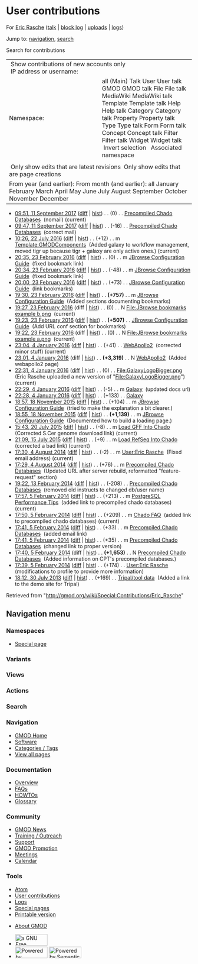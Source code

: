 <div id="mw-page-base" class="noprint">

</div>

<div id="mw-head-base" class="noprint">

</div>

<div id="content" class="mw-body" role="main">

<span id="top"></span>

<div id="mw-js-message" style="display:none;">

</div>



# <span dir="auto">User contributions</span>

<div id="bodyContent">

<div id="contentSub">

For [Eric Rasche](/wiki/User:Eric_Rasche "User:Eric Rasche")
([talk](/wiki/User_talk:Eric_Rasche "User talk:Eric Rasche") \| [block
log](/mediawiki/index.php?title=Special:Log/block&page=User%3AEric+Rasche "Special:Log/block")
\|
[uploads](/wiki/Special:ListFiles/Eric_Rasche "Special:ListFiles/Eric Rasche")
\| [logs](/wiki/Special:Log/Eric_Rasche "Special:Log/Eric Rasche"))

</div>

<div id="jump-to-nav" class="mw-jump">

Jump to: [navigation](#mw-navigation), [search](#p-search)

</div>

<div id="mw-content-text">

Search for contributions

<table class="mw-contributions-table">
<colgroup>
<col style="width: 50%" />
<col style="width: 50%" />
</colgroup>
<tbody>
<tr class="odd">
<td colspan="2"> Show contributions of new accounts only<br />
 IP address or username:</td>
</tr>
<tr class="even">
<td class="mw-label">Namespace:</td>
<td>all (Main) Talk User User talk GMOD GMOD talk File File talk
MediaWiki MediaWiki talk Template Template talk Help Help talk Category
Category talk Property Property talk Type Type talk Form Form talk
Concept Concept talk Filter Filter talk Widget Widget talk  
 Invert selection 
 Associated namespace </td>
</tr>
<tr class="odd">
<td colspan="2"></td>
</tr>
<tr class="even">
<td colspan="2"> Only show edits that are latest revisions
 Only show edits that are page creations</td>
</tr>
<tr class="odd">
<td colspan="2">From year (and earlier): From month (and earlier): all
January February March April May June July August September October
November December</td>
</tr>
</tbody>
</table>

- <a
  href="/mediawiki/index.php?title=Precompiled_Chado_Databases&amp;oldid=27489"
  class="mw-changeslist-date" title="Precompiled Chado Databases">09:51,
  11 September 2017</a>
  ([diff](/mediawiki/index.php?title=Precompiled_Chado_Databases&diff=prev&oldid=27489 "Precompiled Chado Databases")
  \|
  [hist](/mediawiki/index.php?title=Precompiled_Chado_Databases&action=history "Precompiled Chado Databases"))
  <span class="mw-changeslist-separator">. .</span>
  <span class="mw-plusminus-null" dir="ltr"
  title="1,241 bytes after change">(0)</span>‎
  <span class="mw-changeslist-separator">. .</span>
  <a href="/wiki/Precompiled_Chado_Databases"
  class="mw-contributions-title"
  title="Precompiled Chado Databases">Precompiled Chado Databases</a> ‎
  <span class="comment">(nomail)</span>
  <span class="mw-uctop">(current)</span>
- <a
  href="/mediawiki/index.php?title=Precompiled_Chado_Databases&amp;oldid=27488"
  class="mw-changeslist-date" title="Precompiled Chado Databases">09:47,
  11 September 2017</a>
  ([diff](/mediawiki/index.php?title=Precompiled_Chado_Databases&diff=prev&oldid=27488 "Precompiled Chado Databases")
  \|
  [hist](/mediawiki/index.php?title=Precompiled_Chado_Databases&action=history "Precompiled Chado Databases"))
  <span class="mw-changeslist-separator">. .</span>
  <span class="mw-plusminus-neg" dir="ltr"
  title="1,241 bytes after change">(-16)</span>‎
  <span class="mw-changeslist-separator">. .</span>
  <a href="/wiki/Precompiled_Chado_Databases"
  class="mw-contributions-title"
  title="Precompiled Chado Databases">Precompiled Chado Databases</a> ‎
  <span class="comment">(correct mail)</span>
- <a
  href="/mediawiki/index.php?title=Template:GMODComponents&amp;oldid=27249"
  class="mw-changeslist-date" title="Template:GMODComponents">10:26, 22
  July 2016</a>
  ([diff](/mediawiki/index.php?title=Template:GMODComponents&diff=prev&oldid=27249 "Template:GMODComponents")
  \|
  [hist](/mediawiki/index.php?title=Template:GMODComponents&action=history "Template:GMODComponents"))
  <span class="mw-changeslist-separator">. .</span>
  <span class="mw-plusminus-pos" dir="ltr"
  title="1,445 bytes after change">(+12)</span>‎
  <span class="mw-changeslist-separator">. .</span> m
  <a href="/wiki/Template:GMODComponents" class="mw-contributions-title"
  title="Template:GMODComponents">Template:GMODComponents</a> ‎
  <span class="comment">(Added galaxy to workflow management, moved tigr
  up because tigr + galaxy are only active ones.)</span>
  <span class="mw-uctop">(current)</span>
- <a
  href="/mediawiki/index.php?title=JBrowse_Configuration_Guide&amp;oldid=26911"
  class="mw-changeslist-date" title="JBrowse Configuration Guide">20:35,
  23 February 2016</a>
  ([diff](/mediawiki/index.php?title=JBrowse_Configuration_Guide&diff=prev&oldid=26911 "JBrowse Configuration Guide")
  \|
  [hist](/mediawiki/index.php?title=JBrowse_Configuration_Guide&action=history "JBrowse Configuration Guide"))
  <span class="mw-changeslist-separator">. .</span>
  <span class="mw-plusminus-null" dir="ltr"
  title="162,054 bytes after change">(0)</span>‎
  <span class="mw-changeslist-separator">. .</span> m
  <a href="/wiki/JBrowse_Configuration_Guide"
  class="mw-contributions-title"
  title="JBrowse Configuration Guide">JBrowse Configuration Guide</a> ‎
  <span class="comment">(fixed bookmark link)</span>
- <a
  href="/mediawiki/index.php?title=JBrowse_Configuration_Guide&amp;oldid=26910"
  class="mw-changeslist-date" title="JBrowse Configuration Guide">20:34,
  23 February 2016</a>
  ([diff](/mediawiki/index.php?title=JBrowse_Configuration_Guide&diff=prev&oldid=26910 "JBrowse Configuration Guide")
  \|
  [hist](/mediawiki/index.php?title=JBrowse_Configuration_Guide&action=history "JBrowse Configuration Guide"))
  <span class="mw-changeslist-separator">. .</span>
  <span class="mw-plusminus-neg" dir="ltr"
  title="162,054 bytes after change">(-48)</span>‎
  <span class="mw-changeslist-separator">. .</span> m
  <a href="/wiki/JBrowse_Configuration_Guide"
  class="mw-contributions-title"
  title="JBrowse Configuration Guide">JBrowse Configuration Guide</a> ‎
  <span class="comment">(fixed bookmark link)</span>
- <a
  href="/mediawiki/index.php?title=JBrowse_Configuration_Guide&amp;oldid=26909"
  class="mw-changeslist-date" title="JBrowse Configuration Guide">20:00,
  23 February 2016</a>
  ([diff](/mediawiki/index.php?title=JBrowse_Configuration_Guide&diff=prev&oldid=26909 "JBrowse Configuration Guide")
  \|
  [hist](/mediawiki/index.php?title=JBrowse_Configuration_Guide&action=history "JBrowse Configuration Guide"))
  <span class="mw-changeslist-separator">. .</span>
  <span class="mw-plusminus-pos" dir="ltr"
  title="162,102 bytes after change">(+73)</span>‎
  <span class="mw-changeslist-separator">. .</span>
  <a href="/wiki/JBrowse_Configuration_Guide"
  class="mw-contributions-title"
  title="JBrowse Configuration Guide">JBrowse Configuration Guide</a> ‎
  <span class="comment">(link bookmarks)</span>
- <a
  href="/mediawiki/index.php?title=JBrowse_Configuration_Guide&amp;oldid=26908"
  class="mw-changeslist-date" title="JBrowse Configuration Guide">19:30,
  23 February 2016</a>
  ([diff](/mediawiki/index.php?title=JBrowse_Configuration_Guide&diff=prev&oldid=26908 "JBrowse Configuration Guide")
  \|
  [hist](/mediawiki/index.php?title=JBrowse_Configuration_Guide&action=history "JBrowse Configuration Guide"))
  <span class="mw-changeslist-separator">. .</span> **(+757)**‎
  <span class="mw-changeslist-separator">. .</span> m
  <a href="/wiki/JBrowse_Configuration_Guide"
  class="mw-contributions-title"
  title="JBrowse Configuration Guide">JBrowse Configuration Guide</a> ‎
  <span class="comment">(Added sections documenting bookmarks)</span>
- <a
  href="/mediawiki/index.php?title=File:JBrowse_bookmarks_example_b.png&amp;oldid=26907"
  class="mw-changeslist-date"
  title="File:JBrowse bookmarks example b.png">19:27, 23 February 2016</a>
  (diff \|
  [hist](/mediawiki/index.php?title=File:JBrowse_bookmarks_example_b.png&action=history "File:JBrowse bookmarks example b.png"))
  <span class="mw-changeslist-separator">. .</span>
  <span class="mw-plusminus-null" dir="ltr"
  title="0 bytes after change">(0)</span>‎
  <span class="mw-changeslist-separator">. .</span> N
  <a href="/wiki/File:JBrowse_bookmarks_example_b.png"
  class="mw-contributions-title"
  title="File:JBrowse bookmarks example b.png">File:JBrowse bookmarks
  example b.png</a> ‎ <span class="mw-uctop">(current)</span>
- <a
  href="/mediawiki/index.php?title=JBrowse_Configuration_Guide&amp;oldid=26906"
  class="mw-changeslist-date" title="JBrowse Configuration Guide">19:23,
  23 February 2016</a>
  ([diff](/mediawiki/index.php?title=JBrowse_Configuration_Guide&diff=prev&oldid=26906 "JBrowse Configuration Guide")
  \|
  [hist](/mediawiki/index.php?title=JBrowse_Configuration_Guide&action=history "JBrowse Configuration Guide"))
  <span class="mw-changeslist-separator">. .</span> **(+507)**‎
  <span class="mw-changeslist-separator">. .</span>
  <a href="/wiki/JBrowse_Configuration_Guide"
  class="mw-contributions-title"
  title="JBrowse Configuration Guide">JBrowse Configuration Guide</a> ‎
  <span class="comment">(Add URL conf section for bookmarks)</span>
- <a
  href="/mediawiki/index.php?title=File:JBrowse_bookmarks_example_a.png&amp;oldid=26905"
  class="mw-changeslist-date"
  title="File:JBrowse bookmarks example a.png">19:22, 23 February 2016</a>
  (diff \|
  [hist](/mediawiki/index.php?title=File:JBrowse_bookmarks_example_a.png&action=history "File:JBrowse bookmarks example a.png"))
  <span class="mw-changeslist-separator">. .</span>
  <span class="mw-plusminus-null" dir="ltr"
  title="0 bytes after change">(0)</span>‎
  <span class="mw-changeslist-separator">. .</span> N
  <a href="/wiki/File:JBrowse_bookmarks_example_a.png"
  class="mw-contributions-title"
  title="File:JBrowse bookmarks example a.png">File:JBrowse bookmarks
  example a.png</a> ‎ <span class="mw-uctop">(current)</span>
- <a href="/mediawiki/index.php?title=WebApollo2&amp;oldid=26817"
  class="mw-changeslist-date" title="WebApollo2">23:04, 4 January 2016</a>
  ([diff](/mediawiki/index.php?title=WebApollo2&diff=prev&oldid=26817 "WebApollo2")
  \|
  [hist](/mediawiki/index.php?title=WebApollo2&action=history "WebApollo2"))
  <span class="mw-changeslist-separator">. .</span>
  <span class="mw-plusminus-pos" dir="ltr"
  title="3,360 bytes after change">(+41)</span>‎
  <span class="mw-changeslist-separator">. .</span>
  <a href="/wiki/WebApollo2" class="mw-contributions-title"
  title="WebApollo2">WebApollo2</a> ‎ <span class="comment">(corrected
  minor stuff)</span> <span class="mw-uctop">(current)</span>
- <a href="/mediawiki/index.php?title=WebApollo2&amp;oldid=26816"
  class="mw-changeslist-date" title="WebApollo2">23:01, 4 January 2016</a>
  (diff \|
  [hist](/mediawiki/index.php?title=WebApollo2&action=history "WebApollo2"))
  <span class="mw-changeslist-separator">. .</span> **(+3,319)**‎
  <span class="mw-changeslist-separator">. .</span> N
  <a href="/wiki/WebApollo2" class="mw-contributions-title"
  title="WebApollo2">WebApollo2</a> ‎ <span class="comment">(Added
  webapollo2 page)</span>
- <a
  href="/mediawiki/index.php?title=File:GalaxyLogoBigger.png&amp;oldid=26815"
  class="mw-changeslist-date" title="File:GalaxyLogoBigger.png">22:31, 4
  January 2016</a>
  ([diff](/mediawiki/index.php?title=File:GalaxyLogoBigger.png&diff=prev&oldid=26815 "File:GalaxyLogoBigger.png")
  \|
  [hist](/mediawiki/index.php?title=File:GalaxyLogoBigger.png&action=history "File:GalaxyLogoBigger.png"))
  <span class="mw-changeslist-separator">. .</span>
  <span class="mw-plusminus-null" dir="ltr"
  title="97 bytes after change">(0)</span>‎
  <span class="mw-changeslist-separator">. .</span>
  <a href="/wiki/File:GalaxyLogoBigger.png" class="mw-contributions-title"
  title="File:GalaxyLogoBigger.png">File:GalaxyLogoBigger.png</a> ‎
  <span class="comment">(Eric Rasche uploaded a new version of
  "[File:GalaxyLogoBigger.png](/wiki/File:GalaxyLogoBigger.png "File:GalaxyLogoBigger.png")")</span>
  <span class="mw-uctop">(current)</span>
- <a href="/mediawiki/index.php?title=Galaxy&amp;oldid=26814"
  class="mw-changeslist-date" title="Galaxy">22:29, 4 January 2016</a>
  ([diff](/mediawiki/index.php?title=Galaxy&diff=prev&oldid=26814 "Galaxy")
  \| [hist](/mediawiki/index.php?title=Galaxy&action=history "Galaxy"))
  <span class="mw-changeslist-separator">. .</span>
  <span class="mw-plusminus-neg" dir="ltr"
  title="8,931 bytes after change">(-5)</span>‎
  <span class="mw-changeslist-separator">. .</span> m
  <a href="/wiki/Galaxy" class="mw-contributions-title"
  title="Galaxy">Galaxy</a> ‎ <span class="comment">(updated docs
  url)</span>
- <a href="/mediawiki/index.php?title=Galaxy&amp;oldid=26813"
  class="mw-changeslist-date" title="Galaxy">22:28, 4 January 2016</a>
  ([diff](/mediawiki/index.php?title=Galaxy&diff=prev&oldid=26813 "Galaxy")
  \| [hist](/mediawiki/index.php?title=Galaxy&action=history "Galaxy"))
  <span class="mw-changeslist-separator">. .</span>
  <span class="mw-plusminus-pos" dir="ltr"
  title="8,936 bytes after change">(+133)</span>‎
  <span class="mw-changeslist-separator">. .</span>
  <a href="/wiki/Galaxy" class="mw-contributions-title"
  title="Galaxy">Galaxy</a> ‎
- <a
  href="/mediawiki/index.php?title=JBrowse_Configuration_Guide&amp;oldid=26802"
  class="mw-changeslist-date" title="JBrowse Configuration Guide">18:57,
  18 November 2015</a>
  ([diff](/mediawiki/index.php?title=JBrowse_Configuration_Guide&diff=prev&oldid=26802 "JBrowse Configuration Guide")
  \|
  [hist](/mediawiki/index.php?title=JBrowse_Configuration_Guide&action=history "JBrowse Configuration Guide"))
  <span class="mw-changeslist-separator">. .</span>
  <span class="mw-plusminus-pos" dir="ltr"
  title="151,897 bytes after change">(+104)</span>‎
  <span class="mw-changeslist-separator">. .</span> m
  <a href="/wiki/JBrowse_Configuration_Guide"
  class="mw-contributions-title"
  title="JBrowse Configuration Guide">JBrowse Configuration Guide</a> ‎
  <span class="comment">(tried to make the explanation a bit
  clearer.)</span>
- <a
  href="/mediawiki/index.php?title=JBrowse_Configuration_Guide&amp;oldid=26801"
  class="mw-changeslist-date" title="JBrowse Configuration Guide">18:55,
  18 November 2015</a>
  ([diff](/mediawiki/index.php?title=JBrowse_Configuration_Guide&diff=prev&oldid=26801 "JBrowse Configuration Guide")
  \|
  [hist](/mediawiki/index.php?title=JBrowse_Configuration_Guide&action=history "JBrowse Configuration Guide"))
  <span class="mw-changeslist-separator">. .</span> **(+1,139)**‎
  <span class="mw-changeslist-separator">. .</span> m
  <a href="/wiki/JBrowse_Configuration_Guide"
  class="mw-contributions-title"
  title="JBrowse Configuration Guide">JBrowse Configuration Guide</a> ‎
  <span class="comment">(Documented how to build a loading page.)</span>
- <a href="/mediawiki/index.php?title=Load_GFF_Into_Chado&amp;oldid=26752"
  class="mw-changeslist-date" title="Load GFF Into Chado">15:43, 20 July
  2015</a>
  ([diff](/mediawiki/index.php?title=Load_GFF_Into_Chado&diff=prev&oldid=26752 "Load GFF Into Chado")
  \|
  [hist](/mediawiki/index.php?title=Load_GFF_Into_Chado&action=history "Load GFF Into Chado"))
  <span class="mw-changeslist-separator">. .</span>
  <span class="mw-plusminus-neg" dir="ltr"
  title="4,171 bytes after change">(-8)</span>‎
  <span class="mw-changeslist-separator">. .</span> m
  <a href="/wiki/Load_GFF_Into_Chado" class="mw-contributions-title"
  title="Load GFF Into Chado">Load GFF Into Chado</a> ‎
  <span class="comment">(Corrected S.Cer genome download link)</span>
  <span class="mw-uctop">(current)</span>
- <a
  href="/mediawiki/index.php?title=Load_RefSeq_Into_Chado&amp;oldid=26751"
  class="mw-changeslist-date" title="Load RefSeq Into Chado">21:09, 15
  July 2015</a>
  ([diff](/mediawiki/index.php?title=Load_RefSeq_Into_Chado&diff=prev&oldid=26751 "Load RefSeq Into Chado")
  \|
  [hist](/mediawiki/index.php?title=Load_RefSeq_Into_Chado&action=history "Load RefSeq Into Chado"))
  <span class="mw-changeslist-separator">. .</span>
  <span class="mw-plusminus-pos" dir="ltr"
  title="3,356 bytes after change">(+9)</span>‎
  <span class="mw-changeslist-separator">. .</span> m
  <a href="/wiki/Load_RefSeq_Into_Chado" class="mw-contributions-title"
  title="Load RefSeq Into Chado">Load RefSeq Into Chado</a> ‎
  <span class="comment">(corrected a bad link)</span>
  <span class="mw-uctop">(current)</span>
- <a href="/mediawiki/index.php?title=User:Eric_Rasche&amp;oldid=26012"
  class="mw-changeslist-date" title="User:Eric Rasche">17:30, 4 August
  2014</a>
  ([diff](/mediawiki/index.php?title=User:Eric_Rasche&diff=prev&oldid=26012 "User:Eric Rasche")
  \|
  [hist](/mediawiki/index.php?title=User:Eric_Rasche&action=history "User:Eric Rasche"))
  <span class="mw-changeslist-separator">. .</span>
  <span class="mw-plusminus-neg" dir="ltr"
  title="377 bytes after change">(-2)</span>‎
  <span class="mw-changeslist-separator">. .</span> m
  <a href="/wiki/User:Eric_Rasche" class="mw-contributions-title"
  title="User:Eric Rasche">User:Eric Rasche</a> ‎
  <span class="comment">(Fixed email address)</span>
  <span class="mw-uctop">(current)</span>
- <a
  href="/mediawiki/index.php?title=Precompiled_Chado_Databases&amp;oldid=26011"
  class="mw-changeslist-date" title="Precompiled Chado Databases">17:29, 4
  August 2014</a>
  ([diff](/mediawiki/index.php?title=Precompiled_Chado_Databases&diff=prev&oldid=26011 "Precompiled Chado Databases")
  \|
  [hist](/mediawiki/index.php?title=Precompiled_Chado_Databases&action=history "Precompiled Chado Databases"))
  <span class="mw-changeslist-separator">. .</span>
  <span class="mw-plusminus-pos" dir="ltr"
  title="1,257 bytes after change">(+76)</span>‎
  <span class="mw-changeslist-separator">. .</span> m
  <a href="/wiki/Precompiled_Chado_Databases"
  class="mw-contributions-title"
  title="Precompiled Chado Databases">Precompiled Chado Databases</a> ‎
  <span class="comment">(Updated URL after server rebuild, reformatted
  "feature-request" section)</span>
- <a
  href="/mediawiki/index.php?title=Precompiled_Chado_Databases&amp;oldid=25326"
  class="mw-changeslist-date" title="Precompiled Chado Databases">19:22,
  13 February 2014</a>
  ([diff](/mediawiki/index.php?title=Precompiled_Chado_Databases&diff=prev&oldid=25326 "Precompiled Chado Databases")
  \|
  [hist](/mediawiki/index.php?title=Precompiled_Chado_Databases&action=history "Precompiled Chado Databases"))
  <span class="mw-changeslist-separator">. .</span>
  <span class="mw-plusminus-neg" dir="ltr"
  title="1,513 bytes after change">(-208)</span>‎
  <span class="mw-changeslist-separator">. .</span>
  <a href="/wiki/Precompiled_Chado_Databases"
  class="mw-contributions-title"
  title="Precompiled Chado Databases">Precompiled Chado Databases</a> ‎
  <span class="comment">(removed old instructs to changed db/user
  name)</span>
- <a
  href="/mediawiki/index.php?title=PostgreSQL_Performance_Tips&amp;oldid=25268"
  class="mw-changeslist-date" title="PostgreSQL Performance Tips">17:57, 5
  February 2014</a>
  ([diff](/mediawiki/index.php?title=PostgreSQL_Performance_Tips&diff=prev&oldid=25268 "PostgreSQL Performance Tips")
  \|
  [hist](/mediawiki/index.php?title=PostgreSQL_Performance_Tips&action=history "PostgreSQL Performance Tips"))
  <span class="mw-changeslist-separator">. .</span>
  <span class="mw-plusminus-pos" dir="ltr"
  title="5,274 bytes after change">(+213)</span>‎
  <span class="mw-changeslist-separator">. .</span> m
  <a href="/wiki/PostgreSQL_Performance_Tips"
  class="mw-contributions-title"
  title="PostgreSQL Performance Tips">PostgreSQL Performance Tips</a> ‎
  <span class="comment">(added link to precompiled chado
  databases)</span> <span class="mw-uctop">(current)</span>
- <a href="/mediawiki/index.php?title=Chado_FAQ&amp;oldid=25267"
  class="mw-changeslist-date" title="Chado FAQ">17:50, 5 February 2014</a>
  ([diff](/mediawiki/index.php?title=Chado_FAQ&diff=prev&oldid=25267 "Chado FAQ")
  \|
  [hist](/mediawiki/index.php?title=Chado_FAQ&action=history "Chado FAQ"))
  <span class="mw-changeslist-separator">. .</span>
  <span class="mw-plusminus-pos" dir="ltr"
  title="6,284 bytes after change">(+209)</span>‎
  <span class="mw-changeslist-separator">. .</span> m
  <a href="/wiki/Chado_FAQ" class="mw-contributions-title"
  title="Chado FAQ">Chado FAQ</a> ‎ <span class="comment">(added link to
  precompiled chado databases)</span>
  <span class="mw-uctop">(current)</span>
- <a
  href="/mediawiki/index.php?title=Precompiled_Chado_Databases&amp;oldid=25266"
  class="mw-changeslist-date" title="Precompiled Chado Databases">17:41, 5
  February 2014</a>
  ([diff](/mediawiki/index.php?title=Precompiled_Chado_Databases&diff=prev&oldid=25266 "Precompiled Chado Databases")
  \|
  [hist](/mediawiki/index.php?title=Precompiled_Chado_Databases&action=history "Precompiled Chado Databases"))
  <span class="mw-changeslist-separator">. .</span>
  <span class="mw-plusminus-pos" dir="ltr"
  title="1,721 bytes after change">(+33)</span>‎
  <span class="mw-changeslist-separator">. .</span> m
  <a href="/wiki/Precompiled_Chado_Databases"
  class="mw-contributions-title"
  title="Precompiled Chado Databases">Precompiled Chado Databases</a> ‎
  <span class="comment">(added email link)</span>
- <a
  href="/mediawiki/index.php?title=Precompiled_Chado_Databases&amp;oldid=25265"
  class="mw-changeslist-date" title="Precompiled Chado Databases">17:41, 5
  February 2014</a>
  ([diff](/mediawiki/index.php?title=Precompiled_Chado_Databases&diff=prev&oldid=25265 "Precompiled Chado Databases")
  \|
  [hist](/mediawiki/index.php?title=Precompiled_Chado_Databases&action=history "Precompiled Chado Databases"))
  <span class="mw-changeslist-separator">. .</span>
  <span class="mw-plusminus-pos" dir="ltr"
  title="1,688 bytes after change">(+35)</span>‎
  <span class="mw-changeslist-separator">. .</span> m
  <a href="/wiki/Precompiled_Chado_Databases"
  class="mw-contributions-title"
  title="Precompiled Chado Databases">Precompiled Chado Databases</a> ‎
  <span class="comment">(changed link to proper version)</span>
- <a
  href="/mediawiki/index.php?title=Precompiled_Chado_Databases&amp;oldid=25264"
  class="mw-changeslist-date" title="Precompiled Chado Databases">17:40, 5
  February 2014</a> (diff \|
  [hist](/mediawiki/index.php?title=Precompiled_Chado_Databases&action=history "Precompiled Chado Databases"))
  <span class="mw-changeslist-separator">. .</span> **(+1,653)**‎
  <span class="mw-changeslist-separator">. .</span> N
  <a href="/wiki/Precompiled_Chado_Databases"
  class="mw-contributions-title"
  title="Precompiled Chado Databases">Precompiled Chado Databases</a> ‎
  <span class="comment">(Added information on CPT's precompiled
  databases.)</span>
- <a href="/mediawiki/index.php?title=User:Eric_Rasche&amp;oldid=25263"
  class="mw-changeslist-date" title="User:Eric Rasche">17:39, 5 February
  2014</a>
  ([diff](/mediawiki/index.php?title=User:Eric_Rasche&diff=prev&oldid=25263 "User:Eric Rasche")
  \|
  [hist](/mediawiki/index.php?title=User:Eric_Rasche&action=history "User:Eric Rasche"))
  <span class="mw-changeslist-separator">. .</span>
  <span class="mw-plusminus-pos" dir="ltr"
  title="379 bytes after change">(+174)</span>‎
  <span class="mw-changeslist-separator">. .</span>
  <a href="/wiki/User:Eric_Rasche" class="mw-contributions-title"
  title="User:Eric Rasche">User:Eric Rasche</a> ‎
  <span class="comment">(modifications to profile to provide more
  information)</span>
- <a href="/mediawiki/index.php?title=Tripal/tool_data&amp;oldid=24243"
  class="mw-changeslist-date" title="Tripal/tool data">18:12, 30 July
  2013</a>
  ([diff](/mediawiki/index.php?title=Tripal/tool_data&diff=prev&oldid=24243 "Tripal/tool data")
  \|
  [hist](/mediawiki/index.php?title=Tripal/tool_data&action=history "Tripal/tool data"))
  <span class="mw-changeslist-separator">. .</span>
  <span class="mw-plusminus-pos" dir="ltr"
  title="5,234 bytes after change">(+169)</span>‎
  <span class="mw-changeslist-separator">. .</span>
  <a href="/wiki/Tripal/tool_data" class="mw-contributions-title"
  title="Tripal/tool data">Tripal/tool data</a> ‎
  <span class="comment">(Added a link to the demo site for
  Tripal)</span>

</div>

<div class="printfooter">

Retrieved from
"<http://gmod.org/wiki/Special:Contributions/Eric_Rasche>"

</div>

<div id="catlinks" class="catlinks catlinks-allhidden">

</div>

<div class="visualClear">

</div>

</div>

</div>

<div id="mw-navigation">

## Navigation menu

<div id="mw-head">



<div id="left-navigation">

<div id="p-namespaces" class="vectorTabs" role="navigation"
aria-labelledby="p-namespaces-label">

### Namespaces

- <span id="ca-nstab-special">[Special
  page](/wiki/Special:Contributions/Eric_Rasche "This is a special page, you cannot edit the page itself")</span>

</div>

<div id="p-variants" class="vectorMenu emptyPortlet" role="navigation"
aria-labelledby="p-variants-label">

### 

### Variants[](#)

<div class="menu">

</div>

</div>

</div>

<div id="right-navigation">

<div id="p-views" class="vectorTabs emptyPortlet" role="navigation"
aria-labelledby="p-views-label">

### Views

</div>

<div id="p-cactions" class="vectorMenu emptyPortlet" role="navigation"
aria-labelledby="p-cactions-label">

### Actions[](#)

<div class="menu">

</div>

</div>

<div id="p-search" role="search">

### Search

<div id="simpleSearch">

</div>

</div>

</div>

</div>

<div id="mw-panel">

<div id="p-logo" role="banner">

<a href="/wiki/Main_Page"
style="background-image: url(http://gmod.org/images/GMOD-cogs.png);"
title="Visit the main page"></a>

</div>

<div id="p-Navigation" class="portal" role="navigation"
aria-labelledby="p-Navigation-label">

### Navigation

<div class="body">

- <span id="n-GMOD-Home">[GMOD Home](/wiki/Main_Page)</span>
- <span id="n-Software">[Software](/wiki/GMOD_Components)</span>
- <span id="n-Categories-.2F-Tags">[Categories /
  Tags](/wiki/Categories)</span>
- <span id="n-View-all-pages">[View all
  pages](/wiki/Special:AllPages)</span>

</div>

</div>

<div id="p-Documentation" class="portal" role="navigation"
aria-labelledby="p-Documentation-label">

### Documentation

<div class="body">

- <span id="n-Overview">[Overview](/wiki/Overview)</span>
- <span id="n-FAQs">[FAQs](/wiki/Category:FAQ)</span>
- <span id="n-HOWTOs">[HOWTOs](/wiki/Category:HOWTO)</span>
- <span id="n-Glossary">[Glossary](/wiki/Glossary)</span>

</div>

</div>

<div id="p-Community" class="portal" role="navigation"
aria-labelledby="p-Community-label">

### Community

<div class="body">

- <span id="n-GMOD-News">[GMOD News](/wiki/GMOD_News)</span>
- <span id="n-Training-.2F-Outreach">[Training /
  Outreach](/wiki/Training_and_Outreach)</span>
- <span id="n-Support">[Support](/wiki/Support)</span>
- <span id="n-GMOD-Promotion">[GMOD
  Promotion](/wiki/GMOD_Promotion)</span>
- <span id="n-Meetings">[Meetings](/wiki/Meetings)</span>
- <span id="n-Calendar">[Calendar](/wiki/Calendar)</span>

</div>

</div>

<div id="p-tb" class="portal" role="navigation"
aria-labelledby="p-tb-label">

### Tools

<div class="body">

- <span id="feedlinks"><a
  href="http://gmod.org/mediawiki/index.php?title=Special:Contributions/Eric_Rasche&amp;feed=atom"
  id="feed-atom" class="feedlink" rel="alternate"
  type="application/atom+xml" title="Atom feed for this page">Atom</a></span>
- <span id="t-contributions">[User
  contributions](/wiki/Special:Contributions/Eric_Rasche "A list of contributions of this user")</span>
- <span id="t-log">[Logs](/wiki/Special:Log/Eric_Rasche)</span>
- <span id="t-specialpages"><a href="/wiki/Special:SpecialPages" accesskey="q"
  title="A list of all special pages [q]">Special pages</a></span>
- <span id="t-print"><a
  href="/mediawiki/index.php?title=Special:Contributions/Eric_Rasche&amp;printable=yes"
  rel="alternate" accesskey="p"
  title="Printable version of this page [p]">Printable version</a></span>

</div>

</div>

</div>

</div>

<div id="footer" role="contentinfo">

- <span id="footer-places-about">[About
  GMOD](/wiki/GMOD:About "GMOD:About")</span>

<!-- -->

- <span id="footer-copyrightico">[<img src="http://www.gnu.org/graphics/gfdl-logo-small.png" width="88"
  height="31" alt="a GNU Free Documentation License" />](http://www.gnu.org/licenses/fdl-1.3.html)</span>
- <span id="footer-poweredbyico">[<img src="/mediawiki/skins/common/images/poweredby_mediawiki_88x31.png"
  width="88" height="31" alt="Powered by MediaWiki" />](//www.mediawiki.org/)
  [<img
  src="/mediawiki/extensions/SemanticMediaWiki/includes/../resources/images/smw_button.png"
  width="88" height="31" alt="Powered by Semantic MediaWiki" />](https://www.semantic-mediawiki.org/wiki/Semantic_MediaWiki)</span>

<div style="clear:both">

</div>

</div>
